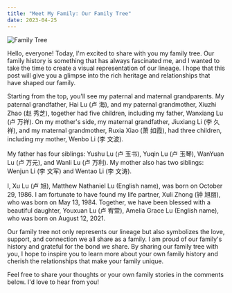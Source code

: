 ```yaml
---
title: "Meet My Family: Our Family Tree"
date: 2023-04-25
---
```


![Family Tree](https://luxu0812.github.io/assets/img/family_tree.png)

Hello, everyone! Today, I'm excited to share with you my family tree. Our family history is something that has always fascinated me, and I wanted to take the time to create a visual representation of our lineage. I hope that this post will give you a glimpse into the rich heritage and relationships that have shaped our family.

Starting from the top, you'll see my paternal and maternal grandparents. My paternal grandfather, Hai Lu (卢 海), and my paternal grandmother, Xiuzhi Zhao (赵 秀芝), together had five children, including my father, Wanxiang Lu (卢 万祥). On my mother's side, my maternal grandfather, Jiuxiang Li (李 久祥), and my maternal grandmother, Ruxia Xiao (萧 如霞), had three children, including my mother, Wenbo Li (李 文波).

My father has four siblings: Yushu Lu (卢 玉书), Yuqin Lu (卢 玉琴), WanYuan Lu (卢 万元), and Wanli Lu (卢 万利). My mother also has two siblings: Wenjun Li (李 文军) and Wentao Li (李 文涛).

I, Xu Lu (卢 旭), Matthew Nathaniel Lu (English name), was born on October 29, 1986. I am fortunate to have found my life partner, Xuli Zhong (钟 旭丽), who was born on May 13, 1984. Together, we have been blessed with a beautiful daughter, Youxuan Lu (卢 宥萱), Amelia Grace Lu (English name), who was born on August 12, 2021.

Our family tree not only represents our lineage but also symbolizes the love, support, and connection we all share as a family. I am proud of our family's history and grateful for the bond we share. By sharing our family tree with you, I hope to inspire you to learn more about your own family history and cherish the relationships that make your family unique.

Feel free to share your thoughts or your own family stories in the comments below. I'd love to hear from you!
